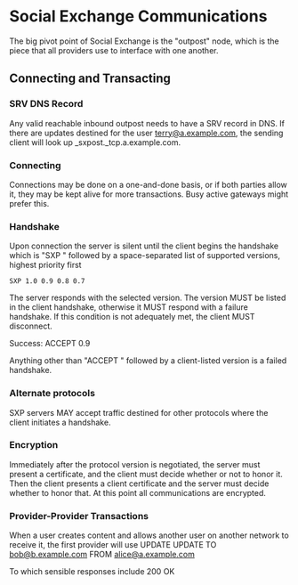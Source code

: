 # Social Exchange Communications
The big pivot point of Social Exchange is the "outpost" node, which is the piece that all providers use to interface with one another.

## Connecting and Transacting

### SRV DNS Record
Any valid reachable inbound outpost needs to have a SRV record in DNS. If there are updates destined for the user terry@a.example.com, the sending client will look up _sxpost._tcp.a.example.com.

### Connecting
Connections may be done on a one-and-done basis, or if both parties allow it, they may be kept alive for more transactions.  Busy active gateways might prefer this.

### Handshake
Upon connection the server is silent until the client begins the handshake which is "SXP " followed by a space-separated list of supported versions, highest priority first

    SXP 1.0 0.9 0.8 0.7

The server responds with the selected version.  The version MUST be listed in the client handshake, otherwise it MUST respond with a failure handshake.  If this condition is not adequately met, the client MUST disconnect.

Success:
    ACCEPT 0.9

Anything other than "ACCEPT " followed by a client-listed version is a failed handshake.

### Alternate protocols
SXP servers MAY accept traffic destined for other protocols where the client initiates a handshake.

### Encryption
Immediately after the protocol version is negotiated, the server must present a certificate, and the client must decide whether or not to honor it. Then the client presents a client certificate and the server must decide whether to honor that.  At this point all communications are encrypted.

### Provider-Provider Transactions
When a user creates content and allows another user on another network to receive it, the first provider will use UPDATE
    UPDATE TO bob@b.example.com FROM alice@a.example.com <content-id> <type> <preview-bytesize><preview>

To which sensible responses include
    200 OK
